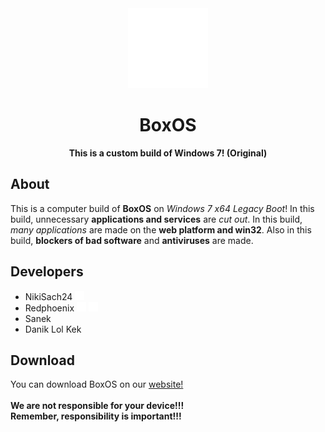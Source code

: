 
<div align="center">
  <img src="https://raw.githubusercontent.com/NikiSach24/BoxOS/refs/heads/files/logo.png" />
  
  # BoxOS
  
  <b>This is a custom build of Windows 7! (Original)</b>
</div>


## About

This is a computer build of <b>BoxOS</b> on <i>Windows 7 x64 Legacy Boot</i>! In this build, unnecessary <b>applications and services</b> are <i>cut out</i>. In this build, <i>many applications</i> are made on the <b>web platform and win32</b>. Also in this build, <b>blockers of bad software</b> and <b>antiviruses</b> are made.


## Developers

<ul>
  <li>
    NikiSach24
    <a href="https://github.com/NikiSach24/" ><img height="15" src="https://raw.githubusercontent.com/NikiSach24/BoxOS/refs/heads/files/SocialNetworks/github.png" /></a>
  </li>
  <li>
    Redphoenix
    <a href="https://github.com/timinside/" ><img height="15" src="https://raw.githubusercontent.com/NikiSach24/BoxOS/refs/heads/files/SocialNetworks/github.png" /></a>
    <a href="https://www.youtube.com/@timinside/" ><img height="15" src="https://raw.githubusercontent.com/NikiSach24/BoxOS/refs/heads/files/SocialNetworks/youtube.png" /></a>
  </li>
  <li>
    Sanek
  </li>
  <li>
    Danik Lol Kek
  </li>
</ul>


## Download

You can download BoxOS on our <a href="nikisach24.github.io/BoxOS">website!</a><br><br>
<b>We are not responsible for your device!!!<br>Remember, responsibility is important!!!<b>


